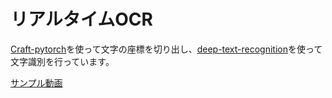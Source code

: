 # リアルタイムOCR
[Craft-pytorch](https://github.com/clovaai/CRAFT-pytorch)を使って文字の座標を切り出し、[deep-text-recognition](https://github.com/clovaai/deep-text-recognition-benchmark)を使って文字識別を行っています。


[サンプル動画](https://www.youtube.com/watch?v=pxUHUaV4bbc&list=PLGZcsABTLlWYgYpxuWkR4N5OU24IpjzcR&index=1)
